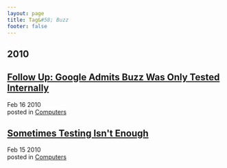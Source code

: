 ```yaml
---
layout: page
title: Tag&#58; Buzz
footer: false
---
```


<div id="blog-archives" class="category">
<h2>2010</h2>

<article>
<h1><a href="/2010/02/16/follow-up-google-admits-buzz-was-only-tested-internally/index.html">Follow Up: Google Admits Buzz Was Only Tested Internally</a></h1>
<time datetime="2010-02-16T00:00:00-06:00" pubdate><span class='month'>Feb</span> <span class='day'>16</span> <span class='year'>2010</span></time>
<footer>
<span class="categories">posted in 
<a href='/categories/computers/'>Computers</a></span>
</footer>
</article>

<article>
<h1><a href="/2010/02/15/sometimes-testing-isnt-enough/index.html">Sometimes Testing Isn't Enough</a></h1>
<time datetime="2010-02-15T00:00:00-06:00" pubdate><span class='month'>Feb</span> <span class='day'>15</span> <span class='year'>2010</span></time>
<footer>
<span class="categories">posted in 
<a href='/categories/computers/'>Computers</a></span>
</footer>
</article>
</div>
